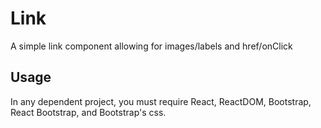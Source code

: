 # Link

A simple link component allowing for images/labels and href/onClick

## Usage

In any dependent project, you must require React, ReactDOM, Bootstrap,
React Bootstrap, and Bootstrap's css.

